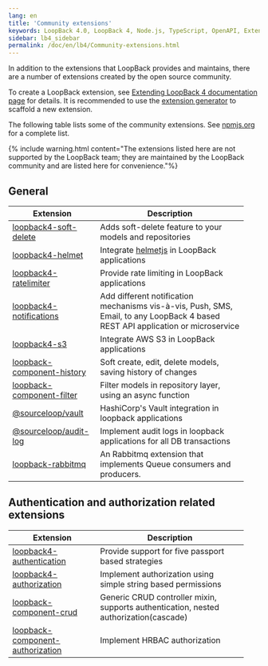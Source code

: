```yaml
---
lang: en
title: 'Community extensions'
keywords: LoopBack 4.0, LoopBack 4, Node.js, TypeScript, OpenAPI, Extensions
sidebar: lb4_sidebar
permalink: /doc/en/lb4/Community-extensions.html
---
```


In addition to the extensions that LoopBack provides and maintains, there are a
number of extensions created by the open source community.

To create a LoopBack extension, see
[Extending LoopBack 4 documentation page](https://loopback.io/doc/en/lb4/Extending-LoopBack-4.html)
for details. It is recommended to use the
[extension generator](https://loopback.io/doc/en/lb4/Extension-generator.html)
to scaffold a new extension.

The following table lists some of the community extensions. See
[npmjs.org](https://www.npmjs.com/search?q=loopback4%20extension) for a complete
list.

{% include warning.html content="The extensions listed here are not supported by the LoopBack team; they are maintained by the LoopBack community and are listed here for convenience."%}

## General

<table>
  <thead>
    <tr>
      <th width="160">Extension</th>
      <th width="280">Description</th>
    </tr>
  </thead>
  <tbody>
    <tr>
      <td><a href="https://www.npmjs.com/package/loopback4-soft-delete">loopback4-soft-delete</a></td>
      <td>Adds soft-delete feature to your models and repositories</td>
    </tr>
    <tr>
      <td><a href="https://www.npmjs.com/package/loopback4-helmet">loopback4-helmet</a></td>
      <td>Integrate <a href="https://helmetjs.github.io/">helmetjs</a> in LoopBack applications</td>
    </tr>
    <tr>
      <td><a href="https://www.npmjs.com/package/loopback4-ratelimiter">loopback4-ratelimiter</a></td>
      <td>Provide rate limiting in LoopBack applications</td>
    </tr>
    <tr>
      <td><a href="https://www.npmjs.com/package/loopback4-notifications">loopback4-notifications</a></td>
      <td>Add different notification mechanisms vis-à-vis, Push, SMS, Email, to any LoopBack 4 based REST API application or microservice</td>
    </tr>
    <tr>
      <td><a href="https://www.npmjs.com/package/loopback4-s3">loopback4-s3</a></td>
      <td>Integrate AWS S3 in LoopBack applications</td>
    </tr>
    <tr>
      <td><a href="https://www.npmjs.com/package/loopback-component-history">loopback-component-history</a></td>
      <td>Soft create, edit, delete models, saving history of changes</td>
    </tr>
    <tr>
      <td><a href="https://www.npmjs.com/package/loopback-component-filter">loopback-component-filter</a></td>
      <td>Filter models in repository layer, using an async function</td>
    </tr>
    <tr>
      <td><a href="https://www.npmjs.com/package/@sourceloop/vault">@sourceloop/vault</a></td>
      <td>HashiCorp's Vault integration in loopback applications</td>
    </tr>
    <tr>
      <td><a href="https://www.npmjs.com/package/@sourceloop/audit-log">@sourceloop/audit-log</a></td>
      <td>Implement audit logs in loopback applications for all DB transactions</td>
    </tr>
    <tr>
      <td><a href="https://www.npmjs.com/package/loopback-rabbitmq">loopback-rabbitmq</a></td>
      <td>An Rabbitmq extension that implements Queue consumers and producers.</td>
    </tr>
  </tbody>
</table>

## Authentication and authorization related extensions

<table>
  <thead>
    <tr>
      <th width="160">Extension</th>
      <th width="280">Description</th>
    </tr>
  </thead>
  <tbody>
    <tr>
      <td><a href="https://www.npmjs.com/package/loopback4-authentication">loopback4-authentication</a></td>
      <td>Provide support for five passport based strategies</td>
    </tr>
    <tr>
      <td><a href="https://www.npmjs.com/package/loopback4-authorization">loopback4-authorization</a></td>
      <td>Implement authorization using simple string based permissions</td>
    </tr>
    <tr>
      <td><a href="https://www.npmjs.com/package/loopback-component-crud">loopback-component-crud</a></td>
      <td>Generic CRUD controller mixin, supports authentication, nested authorization(cascade)</td>
    </tr>
    <tr>
      <td><a href="https://www.npmjs.com/package/loopback-component-authorization">loopback-component-authorization</a></td>
      <td>Implement HRBAC authorization</td>
    </tr>
  </tbody>
<table>

